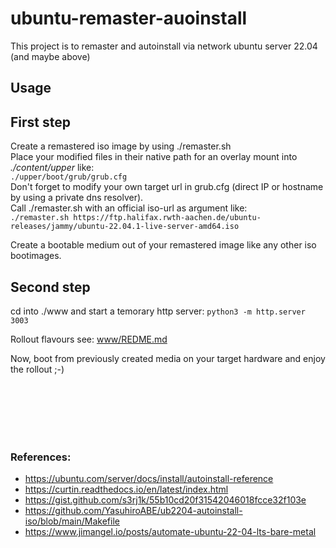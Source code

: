 # ubuntu-remaster-auoinstall
This project is to remaster and autoinstall via network ubuntu server 22.04 (and maybe above)

## Usage </br>
## First step
Create a remastered iso image by using ./remaster.sh  
Place your modified files in their native path for an overlay mount into *./content/upper* like:  
`./upper/boot/grub/grub.cfg`  
Don't forget to modify your own target url in grub.cfg (direct IP or hostname by using a private dns resolver).  
Call ./remaster.sh with an official iso-url as argument like:  
`./remaster.sh https://ftp.halifax.rwth-aachen.de/ubuntu-releases/jammy/ubuntu-22.04.1-live-server-amd64.iso`

Create a bootable medium out of your remastered image like any other iso bootimages.  

## Second step
cd into ./www and start a temorary http server: 
`python3 -m http.server 3003`

Rollout flavours see: [www/REDME.md](https://github.com/peedy2495/ubuntu-remaster-auoinstall/blob/main/www/README.md)

Now, boot from previously created media on your target hardware and enjoy the rollout ;-)

</br></br></br></br></br>

### References:
- https://ubuntu.com/server/docs/install/autoinstall-reference
- https://curtin.readthedocs.io/en/latest/index.html
- https://gist.github.com/s3rj1k/55b10cd20f31542046018fcce32f103e
- https://github.com/YasuhiroABE/ub2204-autoinstall-iso/blob/main/Makefile
- https://www.jimangel.io/posts/automate-ubuntu-22-04-lts-bare-metal